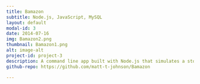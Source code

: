 ```yaml
---
title: Bamazon
subtitle: Node.js, JavaScript, MySQL
layout: default
modal-id: 3
date: 2014-07-16
img: Bamazon2.png
thumbnail: Bamazon1.png
alt: image-alt
project-id: project-3
description: A command line app built with Node.js that simulates a storefront where customers can place orders and deplete the store's inventory.<p>View on <a href="https://github.com/matt-t-johnson/Bamazon" target="_blank">Github</a>.</p>
github-repo: https://github.com/matt-t-johnson/Bamazon

---
```

